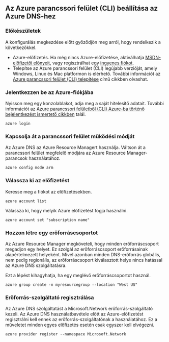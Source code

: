 ## <a name="set-up-azure-cli-for-azure-dns"></a>Az Azure parancssori felület (CLI) beállítása az Azure DNS-hez

### <a name="before-you-begin"></a>Előkészületek

A konfigurálás megkezdése előtt győződjön meg arról, hogy rendelkezik a következőkkel.

* Azure-előfizetés. Ha még nincs Azure-előfizetése, aktiválhatja [MSDN-előfizetői előnyeit](https://azure.microsoft.com/pricing/member-offers/msdn-benefits-details/), vagy regisztrálhat egy [ingyenes fiókot](https://azure.microsoft.com/pricing/free-trial/).
* Telepítse az Azure parancssori felület (CLI) legújabb verzióját, amely Windows, Linux és Mac platformon is elérhető. További információt az [Azure parancssori felület (CLI) telepítése](../articles/cli-install-nodejs.md) című cikkben olvashat.

### <a name="sign-in-to-your-azure-account"></a>Jelentkezzen be az Azure-fiókjába

Nyisson meg egy konzolablakot, adja meg a saját hitelesítő adatait. További információt az [Azure parancssori felületből (CLI) Azure-ba történő bejelentkezést ismertető cikkben](/cli/azure/authenticate-azure-cli) talál.

```azurecli
azure login
```

### <a name="switch-cli-mode"></a>Kapcsolja át a parancssori felület működési módját

Az Azure DNS az Azure Resource Managert használja. Váltson át a parancssori felület megfelelő módjára az Azure Resource Manager-parancsok használatához.

```azurecli
azure config mode arm
```

### <a name="select-the-subscription"></a>Válassza ki az előfizetést

Keresse meg a fiókot az előfizetésekben.

```azurecli
azure account list
```

Válassza ki, hogy melyik Azure előfizetést fogja használni.

```azurecli
azure account set "subscription name"
```

### <a name="create-a-resource-group"></a>Hozzon létre egy erőforráscsoportot

Az Azure Resource Manager megköveteli, hogy minden erőforráscsoport megadjon egy helyet. Ez szolgál az erőforráscsoport erőforrásainak alapértelmezett helyeként. Mivel azonban minden DNS-erőforrás globális, nem pedig regionális, az erőforráscsoport kiválasztott helye nincs hatással az Azure DNS szolgáltatásra.

Ezt a lépést kihagyhatja, ha egy meglévő erőforráscsoportot használ.

```azurecli
azure group create -n myresourcegroup --location "West US"
```

### <a name="register-resource-provider"></a>Erőforrás-szolgáltató regisztrálása

Az Azure DNS szolgáltatást a Microsoft.Network erőforrás-szolgáltató kezeli. Az Azure DNS használatbavétele előtt az Azure-előfizetést regisztrálni kell ennek az erőforrás-szolgáltatónak a használatához. Ez a műveletet minden egyes előfizetés esetén csak egyszer kell elvégezni.

```azurecli
azure provider register --namespace Microsoft.Network
```


